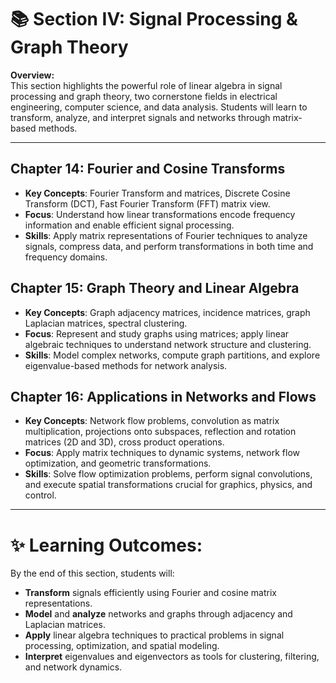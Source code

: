 # 📚 Section IV: Signal Processing & Graph Theory

**Overview:**  
This section highlights the powerful role of linear algebra in signal processing and graph theory, two cornerstone fields in electrical engineering, computer science, and data analysis. Students will learn to transform, analyze, and interpret signals and networks through matrix-based methods.

---

## **Chapter 14: Fourier and Cosine Transforms**
- **Key Concepts**: Fourier Transform and matrices, Discrete Cosine Transform (DCT), Fast Fourier Transform (FFT) matrix view.
- **Focus**: Understand how linear transformations encode frequency information and enable efficient signal processing.
- **Skills**: Apply matrix representations of Fourier techniques to analyze signals, compress data, and perform transformations in both time and frequency domains.

## **Chapter 15: Graph Theory and Linear Algebra**
- **Key Concepts**: Graph adjacency matrices, incidence matrices, graph Laplacian matrices, spectral clustering.
- **Focus**: Represent and study graphs using matrices; apply linear algebraic techniques to understand network structure and clustering.
- **Skills**: Model complex networks, compute graph partitions, and explore eigenvalue-based methods for network analysis.

## **Chapter 16: Applications in Networks and Flows**
- **Key Concepts**: Network flow problems, convolution as matrix multiplication, projections onto subspaces, reflection and rotation matrices (2D and 3D), cross product operations.
- **Focus**: Apply matrix techniques to dynamic systems, network flow optimization, and geometric transformations.
- **Skills**: Solve flow optimization problems, perform signal convolutions, and execute spatial transformations crucial for graphics, physics, and control.

---

# ✨ Learning Outcomes:
By the end of this section, students will:
- **Transform** signals efficiently using Fourier and cosine matrix representations.
- **Model** and **analyze** networks and graphs through adjacency and Laplacian matrices.
- **Apply** linear algebra techniques to practical problems in signal processing, optimization, and spatial modeling.
- **Interpret** eigenvalues and eigenvectors as tools for clustering, filtering, and network dynamics.
